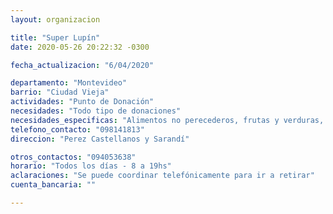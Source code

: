 ```yaml
---
layout: organizacion

title: "Super Lupín"
date: 2020-05-26 20:22:32 -0300

fecha_actualizacion: "6/04/2020"

departamento: "Montevideo"
barrio: "Ciudad Vieja"
actividades: "Punto de Donación"
necesidades: "Todo tipo de donaciones"
necesidades_especificas: "Alimentos no perecederos, frutas y verduras, carne, productos sanitarios (tapabocas, guantes, alcohol en gel, detergente,etc), recipientes o tuppers"
telefono_contacto: "098141813"
direccion: "Perez Castellanos y Sarandí"

otros_contactos: "094053638"
horario: "Todos los días - 8 a 19hs"
aclaraciones: "Se puede coordinar telefónicamente para ir a retirar"
cuenta_bancaria: ""

---
```

